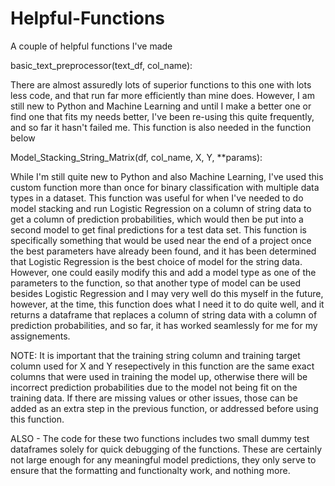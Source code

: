 # Helpful-Functions
A couple of helpful functions I've made 

basic_text_preprocessor(text_df, col_name):

There are almost assuredly lots of superior functions to this one with lots less code, and that run far more efficiently than mine does.
However, I am still new to Python and Machine Learning and until I make a better one or find one that fits my needs better,
I've been re-using this quite frequently, and so far it hasn't failed me. This function is also needed in the function below

Model_Stacking_String_Matrix(df, col_name, X, Y, **params):

While I'm still quite new to Python and also Machine Learning, I've used this custom function
more than once for binary classification with multiple data types in a dataset. This function was useful for when
I've needed to do model stacking and run Logistic Regression on a column
of string data to get a column of prediction probabilities, which would then be put into a
second model to get final predictions for a test data set. This function is specifically something 
that would be used near the end of a project once the best parameters have already been found,
and it has been determined that Logistic Regression
is the best choice of model for the string data. However, one could easily modify this and add a model type
as one of the parameters to the function, so that another type of model can be used besides Logistic Regression
and I may very well do this myself in the future, however, at the time, this function does what
I need it to do quite well, and it returns a dataframe that replaces a column of string data with a column of 
prediction probabilities, and so far, it has worked seamlessly for me for my assignements.

NOTE: It is important that the training string column and training target column used for X and Y resepectively 
in this function are the same exact columns that were used in training the model up, otherwise
there will be incorrect prediction probabilities due to the model not being fit on the training data. 
If there are missing values or other issues, those
can be added as an extra step in the previous function, or addressed before using this function.

ALSO - The code for these two functions includes two small dummy test dataframes solely for quick debugging of the functions. These are certainly
not large enough for any meaningful model predictions, they only serve to ensure that the formatting and functionalty work, and nothing more.
